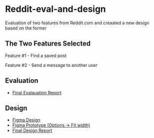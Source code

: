 # Reddit-eval-and-design

Evaluation of two features from Reddit.com and creaated a new design based on the former

## The Two Features Selected
Feature #1 - Find a saved post


Feature #2 - Send a message to another user

## Evaluation
* [Final Evalauation Report](https://docs.google.com/document/d/e/2PACX-1vQeARYXluOqtFW0FNgantSuajtWZdVTxtCad1NFHbI9RWWx2T_lYramY4P4ynjFZw/pub)

## Design

* [Figma Design](https://www.figma.com/file/7V3vvwe0uaUQjoAIhaMbWk/Reddit-Final-Prototype?node-id=0%3A1)
* [Figma Prototype (Options -> Fit width)](https://www.figma.com/file/7V3vvwe0uaUQjoAIhaMbWk/Reddit-Final-Prototype?node-id=0%3A1)
* [Final Design Report](https://docs.google.com/document/d/e/2PACX-1vQR092mHeachzQiF9orI8Iya1Ibt9P4KHK1nPmuSG3A3qy3hoqeAop7OF-YxrRRNQ/pub)
